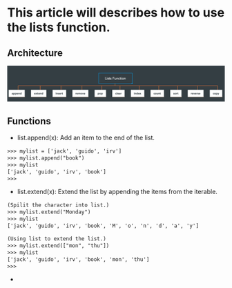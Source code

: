 # This article will describes how to use the lists function.

## Architecture
![alt text](https://github.com/reumng120/Python_basic/blob/main/lists_function/lists_function.png?raw=true)

## Functions
- list.append(x): Add an item to the end of the list.
```
>>> mylist = ['jack', 'guido', 'irv']
>>> mylist.append("book")
>>> mylist
['jack', 'guido', 'irv', 'book']
>>> 
```
- list.extend(x): Extend the list by appending the items from the iterable.
```
(Spilit the character into list.)
>>> mylist.extend("Monday")
>>> mylist
['jack', 'guido', 'irv', 'book', 'M', 'o', 'n', 'd', 'a', 'y']
```
```
(Using list to extend the list.)
>>> mylist.extend(["mon", "thu"])
>>> mylist
['jack', 'guido', 'irv', 'book', 'mon', 'thu']
>>>
```
- 
